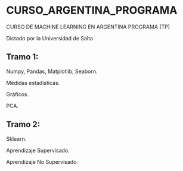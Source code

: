 # CURSO_ARGENTINA_PROGRAMA

CURSO DE MACHINE LEARNING EN ARGENTINA PROGRAMA (TP)

Dictado por la Universidad de Salta

## Tramo 1: 

Numpy, Pandas, Matplotlib, Seaborn.

Medidas estadísticas.

Gráficos.

PCA.

## Tramo 2:

Sklearn.

Aprendizaje Supervisado.

Aprendizaje No Supervisado.
